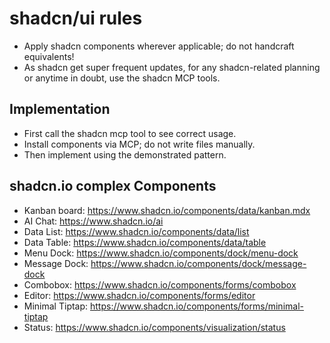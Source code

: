 # shadcn/ui rules

- Apply shadcn components wherever applicable; do not handcraft equivalents!
- As shadcn get super frequent updates, for any shadcn-related planning or anytime in doubt, use the shadcn MCP tools.

## Implementation

- First call the shadcn mcp tool to see correct usage.
- Install components via MCP; do not write files manually.
- Then implement using the demonstrated pattern.

## shadcn.io complex Components

- Kanban board: https://www.shadcn.io/components/data/kanban.mdx
- AI Chat: https://www.shadcn.io/ai
- Data List: https://www.shadcn.io/components/data/list
- Data Table: https://www.shadcn.io/components/data/table
- Menu Dock: https://www.shadcn.io/components/dock/menu-dock
- Message Dock: https://www.shadcn.io/components/dock/message-dock
- Combobox: https://www.shadcn.io/components/forms/combobox
- Editor: https://www.shadcn.io/components/forms/editor
- Minimal Tiptap: https://www.shadcn.io/components/forms/minimal-tiptap
- Status: https://www.shadcn.io/components/visualization/status
